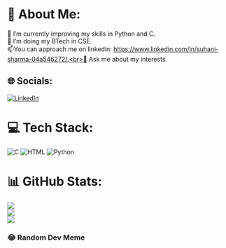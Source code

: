 # 💫 About Me:
👀 I’m currently improving my skills in Python and C.<br>🌱 I’m doing my BTech in CSE.<br>📫You can approach me on linkedin: https://www.linkedin.com/in/suhani-sharma-04a546272/.<br>💬 Ask me about my interests.<br>


## 🌐 Socials:
[![LinkedIn](https://img.shields.io/badge/LinkedIn-%230077B5.svg?logo=linkedin&logoColor=white)](https://www.linkedin.com/in/suhani-sharma-04a546272/)

# 💻 Tech Stack:
![C](https://img.shields.io/badge/c-%2300599C.svg?style=for-the-badge&logo=c&logoColor=white) ![HTML](https://img.shields.io/badge/html-%23E34F26.svg?style=for-the-badge&logo=html5&logoColor=white) ![Python](https://img.shields.io/badge/python-3670A0?style=for-the-badge&logo=python&logoColor=ffdd54) 
# 📊 GitHub Stats:
![](https://github-readme-stats.vercel.app/api?username=SuhaniSharma1309&theme=radical&hide_border=false&include_all_commits=false&count_private=true)<br/>
![](https://github-readme-streak-stats.herokuapp.com/?user=SuhaniSharma1309&theme=radical&hide_border=false)<br/>
![](https://github-readme-stats.vercel.app/api/top-langs/?username=SuhaniSharma1309&theme=radical&hide_border=false&include_all_commits=false&count_private=true&layout=compact)

### 😂 Random Dev Meme



